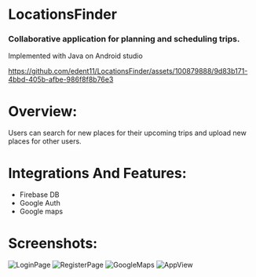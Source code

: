 # LocationsFinder
### Collaborative application for planning and scheduling trips.

Implemented with Java on Android studio

https://github.com/edent11/LocationsFinder/assets/100879888/9d83b171-4bbd-405b-afbe-986f8f8b76e3

# Overview:
Users can search for new places for their upcoming trips and upload new places for other users.


# Integrations And Features:
- Firebase DB 
- Google Auth 
- Google maps
  

# Screenshots:

![LoginPage](https://github.com/edent11/LocationsFinder/assets/100879888/f1bf6eb4-28b5-4e59-b647-ba9fa1c58e55) ![RegisterPage](https://github.com/edent11/LocationsFinder/assets/100879888/4fc9f012-1366-4f8c-91d9-8d475d33b805) ![GoogleMaps](https://github.com/edent11/LocationsFinder/assets/100879888/2c983f1d-7db7-4611-85c4-39f189f74dbe) ![AppView](https://github.com/edent11/LocationsFinder/assets/100879888/0fda1d63-c405-4663-a4fb-ddd5e82dd065)



